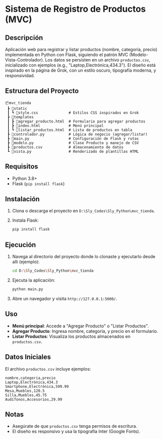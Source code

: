 # Sistema de Registro de Productos (MVC)

## Descripción

Aplicación web para registrar y listar productos (nombre, categoría, precio) implementada en Python con Flask, siguiendo el patrón MVC (Modelo-Vista-Controlador). Los datos se persisten en un archivo `productos.csv`, inicializado con ejemplos (e.g., "Laptop,Electrónica,434.3"). El diseño está inspirado en la página de Grok, con un estilo oscuro, tipografía moderna, y responsividad.

## Estructura del Proyecto

```
📦mvc_tienda
 ┣ 📂static
 ┃ ┗ 📜style.css              # Estilos CSS inspirados en Grok
 ┣ 📂templates
 ┃ ┣ 📜agregar_producto.html  # Formulario para agregar productos
 ┃ ┣ 📜index.html             # Menú principal
 ┃ ┗ 📜listar_productos.html  # Lista de productos en tabla
 ┣ 📜controlador.py           # Lógica de negocio (agregar/listar)
 ┣ 📜main.py                  # Configuración de Flask y rutas
 ┣ 📜modelo.py                # Clase Producto y manejo de CSV
 ┣ 📜productos.csv            # Almacenamiento de datos
 ┗ 📜vista.py                 # Renderizado de plantillas HTML
```

## Requisitos

- Python 3.8+
- Flask (`pip install flask`)

## Instalación

1. Clona o descarga el proyecto en `D:\Sly_Codes\Sly_Python\mvc_tienda`.

2. Instala Flask:

   ```bash
   pip install flask
   ```

## Ejecución

1. Navega al directorio del proyecto donde lo clonaste y ejecutarlo desde alli (ejemplo):

   ```bash
   cd D:\Sly_Codes\Sly_Python\mvc_tienda
   ```

2. Ejecuta la aplicación:

   ```bash
   python main.py
   ```

3. Abre un navegador y visita `http://127.0.0.1:5000/`.

## Uso

- **Menú principal**: Accede a "Agregar Producto" o "Listar Productos".
- **Agregar Producto**: Ingresa nombre, categoría, y precio en el formulario.
- **Listar Productos**: Visualiza los productos almacenados en `productos.csv`.

## Datos Iniciales

El archivo `productos.csv` incluye ejemplos:

```
nombre,categoria,precio
Laptop,Electrónica,434.3
Smartphone,Electrónica,599.99
Mesa,Muebles,120.5
Silla,Muebles,45.75
Audífonos,Accesorios,29.99
```

## Notas

- Asegúrate de que `productos.csv` tenga permisos de escritura.
- El diseño es responsivo y usa la tipografía Inter (Google Fonts).

